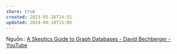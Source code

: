 ```yaml
---
share: true
created: 2023-05-26T14:51
updated: 2024-08-18T15:05
---
```

Nguồn:: [A Skeptics Guide to Graph Databases - David Bechberger - YouTube](https://youtu.be/yOYodfN84N4?t=2095)
